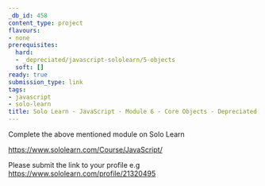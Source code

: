```yaml
---
_db_id: 458
content_type: project
flavours:
- none
prerequisites:
  hard:
  - _depreciated/javascript-sololearn/5-objects
  soft: []
ready: true
submission_type: link
tags:
- javascript
- solo-learn
title: Solo Learn - JavaScript - Module 6 - Core Objects - Depreciated
---
```


Complete the above mentioned module on Solo Learn

https://www.sololearn.com/Course/JavaScript/

Please submit the link to your profile e.g https://www.sololearn.com/profile/21320495